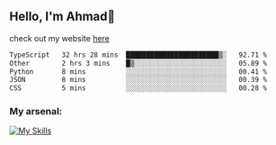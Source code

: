 
## Hello, I'm Ahmad👋

check out my website [here](https://ahmadalwi.com/)

<!--START_SECTION:waka-->

```txt
TypeScript   32 hrs 28 mins  ███████████████████████▒░   92.71 %
Other        2 hrs 3 mins    █▒░░░░░░░░░░░░░░░░░░░░░░░   05.89 %
Python       8 mins          ░░░░░░░░░░░░░░░░░░░░░░░░░   00.41 %
JSON         8 mins          ░░░░░░░░░░░░░░░░░░░░░░░░░   00.39 %
CSS          5 mins          ░░░░░░░░░░░░░░░░░░░░░░░░░   00.28 %
```

<!--END_SECTION:waka-->

### My arsenal:

[![My Skills](https://skillicons.dev/icons?i=js,ts,py,go,react,nextjs,svelte,nodejs,django,tailwind,html,css,sass,firebase,mongodb,postgres,mysql,redis,git,github,docker,vscode,figma,godot)](https://skillicons.dev)
